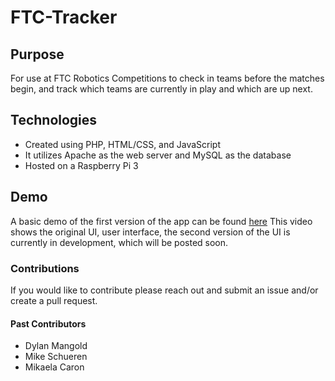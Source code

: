 # FTC-Tracker

## Purpose
For use at FTC Robotics Competitions to check in teams before the matches begin, and track which teams are currently in play and which are up next.

## Technologies
* Created using PHP, HTML/CSS, and JavaScript
* It utilizes Apache as the web server and MySQL as the database
* Hosted on a Raspberry Pi 3

## Demo
A basic demo of the first version of the app can be found [here](https://www.youtube.com/watch?v=2cZWg9hOIoE)
This video shows the original UI, user interface, the second version of the UI is currently in development, which will be posted soon.

### Contributions
If you would like to contribute please reach out and submit an issue and/or create a pull request.

#### Past Contributors
* Dylan Mangold
* Mike Schueren
* Mikaela Caron
